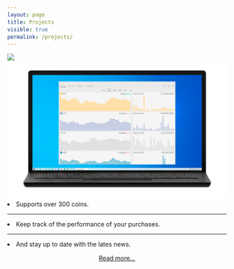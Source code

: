 ```yaml
---
layout: page
title: Projects
visible: true
permalink: /projects/
---
```


<div class="projects-hero-container drop-shadow">
	<img id="hero-logo" class="projects-hero-logo"
		src="https://raw.githubusercontent.com/ismaelestalayo/CryptoTracker/master/CryptoTracker/Assets/Wide-D.png">
	<img id="hero-img" class="projects-hero-img" src="/assets/cryptotracker/Laptop_front_home_light.png" />
	<div class="project-hero-descr">
		<span>
			<li>Supports over 300 coins.</li>
			<hr>
			<li>Keep track of the performance of your purchases.</li>
			<hr>
			<li>And stay up to date with the lates news.</li>
		</span>
		<div style="text-align: center; padding: 15px 0">
			<a class="btn" href="CryptoTracker">Read more...</a>
		</div>
	</div>
</div>

<script>
	function lightTheme() {
		document.getElementById("hero-logo").src = "https://raw.githubusercontent.com/ismaelestalayo/CryptoTracker/master/CryptoTracker/Assets/Wide-D.png";
		document.getElementById("hero-img").src = "/assets/cryptotracker/Laptop_front_home_light.png";
	}
	function darkTheme() {
		document.getElementById("hero-logo").src = "https://raw.githubusercontent.com/ismaelestalayo/CryptoTracker/master/CryptoTracker/Assets/Wide-L.png";
		document.getElementById("hero-img").src = "/assets/cryptotracker/Laptop_front_home_dark.png";
	}
</script>